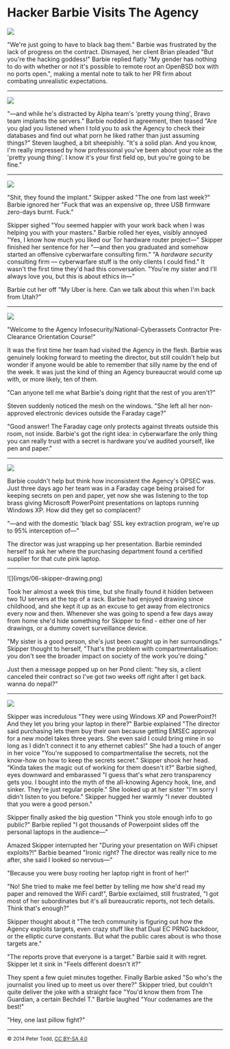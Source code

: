 <h1>Hacker Barbie Visits The Agency</h1>

![](imgs/01-remote-root.png)

"We're just going to have to black bag them." Barbie was frustrated by the
lack of progress on the contract. Dismayed, her client Brian pleaded "But
you're the hacking goddess!" Barbie replied flatly "My gender has nothing to do
with whether or not it's possible to remote root an OpenBSD box with no ports
open.", making a mental note to talk to her PR firm about combating unrealistic
expectations.


<hr>

![](imgs/02-black-bag.png)

"—and while he's distracted by Alpha team's 'pretty young thing', Bravo team
implants the servers." Barbie nodded in agreement, then teased "Are you glad you
listened when I told you to ask the Agency to check their databases and find out what porn he liked rather than just assuming things?" Steven laughed, a bit
sheepishly. "It's a solid plan. And you know, I'm really
impressed by how professional you've been about your role as the 'pretty
young thing'. I know it's your first field op, but you're going to be fine."


<hr>

![](imgs/03-kitchen.png)

"Shit, they found the implant." Skipper asked "The one from last week?" Barbie
ignored her "Fuck that was an expensive op, three USB firmware zero-days burnt.
Fuck."

Skipper sighed "You seemed happier with your work back when I was helping you
with your masters." Barbie rolled her eyes, visibly annoyed "Yes, I know how
much you liked our Tor hardware router project—" Skipper finished her
sentence for her "—and then you graduated and somehow started an offensive
cyberwarfare consulting firm." "A <i>hardware security</i> consulting firm —
cyberwarfare stuff is the only clients I could find." It wasn't the first time
they'd had this conversation. "You're my sister and I'll always love you, but
this is about ethics in—"

Barbie cut her off "My Uber is here. Can we talk about this when I'm back from Utah?"


<hr>

![](imgs/04-agency-orientation.png)

"Welcome to the Agency Infosecurity/National-Cyberassets Contractor
Pre-Clearance Orientation Course!"

It was the first time her team had visited the Agency in the flesh. Barbie was
genuinely looking forward to meeting the director, but still couldn't help but
wonder if
anyone would be able to remember that silly name by the end of the week. It was just
the kind of thing an Agency bureaucrat would come up with, or more likely, ten
of them.

"Can anyone tell me what Barbie's doing right that the rest of you aren't?"

Steven suddenly noticed the mesh on the windows. "She left all her non-approved
electronic devices outside the Faraday cage?"

"Good answer! The Faraday cage only protects against threats outside this room,
not inside. Barbie's got the right idea: in cyberwarfare the only thing you can
really trust with a secret is hardware you've audited yourself, like pen and
paper."


<hr>

![](imgs/05-agency-brass.png)

Barbie couldn't help but think how inconsistent the Agency's OPSEC was. Just
three days ago her team was in a Faraday cage being praised for keeping secrets
on pen and paper, yet now she was listening to the top brass giving Microsoft
PowerPoint presentations on laptops running Windows XP. How did they get so
complacent?

"—and with the domestic 'black bag' SSL key extraction program, we're up to
95% interception of—"

The director was just wrapping up her presentation. Barbie reminded herself to
ask her where the purchasing department found a certified supplier for that
cute pink laptop.


<hr>
![](imgs/06-skipper-drawing.png)

Took her almost a week this time, but she finally found it hidden between two
1U servers at the top of a rack. Barbie had enjoyed drawing since childhood,
and she kept it up as an excuse to get away from electronics every now and
then. Whenever she was going to spend a few days away from home she'd hide
something for Skipper to find - either one of her drawings, or a dummy covert
surveillance device.

"My sister is a good person, she's just been caught up in her surroundings."
Skipper thought to herself, "That's the problem with compartmentalisation: you
don't see the broader impact on society of the work you're doing."

Just then a message popped up on her Pond client: "hey sis, a client canceled
their contract so I've got two weeks off right after I get back. wanna do
nepal?"


<hr>

![](imgs/07-plots-and-pillowfights.png)

Skipper was incredulous "They were using Windows XP and PowerPoint?! And they
let you bring your laptop in there?" Barbie explained "The director said purchasing lets them buy their own
because getting EMSEC approval for a new model takes three years. She even said I
could bring mine in so long as I didn't connect
it to any ethernet cables!" She had a touch of anger in her voice "You're
supposed to compartmentalise the secrets, not the know-how on how to keep the
secrets secret." Skipper shook her head. "Kinda takes the magic out of working
for them doesn't it?" Barbie sighed, eyes downward and embarassed "I guess
that's what zero transparency gets you. I bought into the myth of the
all-knowing Agency hook, line, and sinker. They're just regular people." She
looked up at her sister "I'm sorry I didn't listen to you before." Skipper
hugged her warmly "I never doubted that you were a good person."

Skipper finally asked the big question "Think you stole enough info to go
public?" Barbie replied "I got thousands of Powerpoint slides off the personal
laptops in the audience—"

Amazed Skipper interrupted her "During your presentation on WiFi chipset
exploits?!" Barbie beamed "Ironic right? The director was really nice to me
after, she said I looked so nervous—"

"Because you were busy rooting her laptop right in front of her!"

"No! She tried to make me feel better by telling me how she'd read my paper and
removed the WiFi card!", Barbie exclaimed, still frustrated, "I got most of her
subordinates but it's all bureaucratic reports, not tech details. Think that's
enough?"

Skipper thought about it "The tech community is figuring out how the Agency
exploits targets, even crazy stuff like that Dual EC PRNG backdoor, or the
elliptic curve constants. But what the public cares about is who those targets
are."

"The reports prove that everyone is a target." Barbie said it with regret.
Skipper let it sink in "Feels different doesn't it?"

They spent a few quiet minutes together. Finally Barbie asked "So who's the
journalist you lined up to meet us over there?" Skipper tried, but couldn't
quite deliver the joke with a straight face "You'd know them from The Guardian,
a certain Bechdel T." Barbie laughed "Your codenames are the best!"

"Hey, one last pillow fight?"


<hr>
<small>© 2014 Peter Todd, <a href="http://creativecommons.org/licenses/by-sa/4.0/">CC BY-SA 4.0</a></small>
